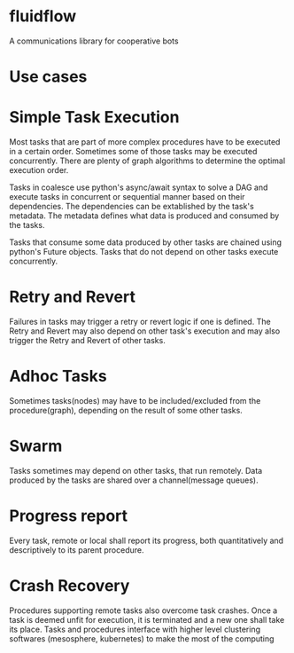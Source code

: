 # fluidflow
A communications library for cooperative bots

Use cases
=========
Simple Task Execution
=====================
Most tasks that are part of more complex procedures have to be executed in a
certain order. Sometimes some of those tasks may be executed concurrently.
There are plenty of graph algorithms to determine the optimal execution order.

Tasks in coalesce use python's async/await syntax to solve a DAG and
execute tasks in concurrent or sequential manner based on their dependencies.
The dependencies can be extablished by the task's metadata. The metadata
defines what data is produced and consumed by the tasks. 

Tasks that consume some data produced by other tasks are chained using python's
Future objects. Tasks that do not depend on other tasks execute concurrently. 

Retry and Revert
================
Failures in tasks may trigger a retry or revert logic if one is defined.
The Retry and Revert may also depend on other task's execution and may also 
trigger the Retry and Revert of other tasks.

Adhoc Tasks
===========
Sometimes tasks(nodes) may have to be included/excluded from the
procedure(graph), depending on the result of some other tasks. 

Swarm
=====
Tasks sometimes may depend on other tasks, that run remotely. Data produced
by the tasks are shared over a channel(message queues).

Progress report
===============
Every task, remote or local shall report its progress, both quantitatively
and descriptively to its parent procedure. 

Crash Recovery
==============
Procedures supporting remote tasks also overcome task crashes. Once a task
is deemed unfit for execution, it is terminated and a new one shall take its
place. Tasks and procedures interface with higher level clustering
softwares (mesosphere, kubernetes) to make the most of the computing

